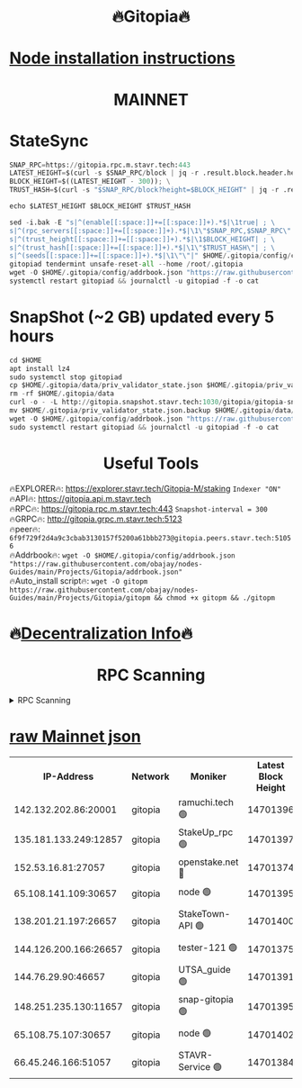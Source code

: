 <h1 align="center"> 🔥Gitopia🔥</h1>

[Node installation instructions](https://github.com/obajay/nodes-Guides/tree/main/Projects/Gitopia)
=

<h1 align="center"> MAINNET</h1>

# StateSync
```python
SNAP_RPC=https://gitopia.rpc.m.stavr.tech:443
LATEST_HEIGHT=$(curl -s $SNAP_RPC/block | jq -r .result.block.header.height); \
BLOCK_HEIGHT=$((LATEST_HEIGHT - 300)); \
TRUST_HASH=$(curl -s "$SNAP_RPC/block?height=$BLOCK_HEIGHT" | jq -r .result.block_id.hash)

echo $LATEST_HEIGHT $BLOCK_HEIGHT $TRUST_HASH

sed -i.bak -E "s|^(enable[[:space:]]+=[[:space:]]+).*$|\1true| ; \
s|^(rpc_servers[[:space:]]+=[[:space:]]+).*$|\1\"$SNAP_RPC,$SNAP_RPC\"| ; \
s|^(trust_height[[:space:]]+=[[:space:]]+).*$|\1$BLOCK_HEIGHT| ; \
s|^(trust_hash[[:space:]]+=[[:space:]]+).*$|\1\"$TRUST_HASH\"| ; \
s|^(seeds[[:space:]]+=[[:space:]]+).*$|\1\"\"|" $HOME/.gitopia/config/config.toml
gitopiad tendermint unsafe-reset-all --home /root/.gitopia
wget -O $HOME/.gitopia/config/addrbook.json "https://raw.githubusercontent.com/obajay/nodes-Guides/main/Projects/Gitopia/addrbook.json"
systemctl restart gitopiad && journalctl -u gitopiad -f -o cat
```
# SnapShot (~2 GB) updated every 5 hours
```python
cd $HOME
apt install lz4
sudo systemctl stop gitopiad
cp $HOME/.gitopia/data/priv_validator_state.json $HOME/.gitopia/priv_validator_state.json.backup
rm -rf $HOME/.gitopia/data
curl -o - -L http://gitopia.snapshot.stavr.tech:1030/gitopia/gitopia-snap.tar.lz4 | lz4 -c -d - | tar -x -C $HOME/.gitopia --strip-components 2
mv $HOME/.gitopia/priv_validator_state.json.backup $HOME/.gitopia/data/priv_validator_state.json
wget -O $HOME/.gitopia/config/addrbook.json "https://raw.githubusercontent.com/obajay/nodes-Guides/main/Projects/Gitopia/addrbook.json"
sudo systemctl restart gitopiad && journalctl -u gitopiad -f -o cat
```
 <h1 align="center"> Useful Tools</h1>

🔥EXPLORER🔥:      https://explorer.stavr.tech/Gitopia-M/staking  `Indexer "ON"` \
🔥API🔥: 			 		 https://gitopia.api.m.stavr.tech \
🔥RPC🔥:           https://gitopia.rpc.m.stavr.tech:443              `Snapshot-interval = 300` \
🔥GRPC🔥:          http://gitopia.grpc.m.stavr.tech:5123 \
🔥peer🔥:					 `6f9f729f2d4a9c3cbab3130157f5200a61bbb273@gitopia.peers.stavr.tech:51056` \
🔥Addrbook🔥:    ```wget -O $HOME/.gitopia/config/addrbook.json "https://raw.githubusercontent.com/obajay/nodes-Guides/main/Projects/Gitopia/addrbook.json"``` \
🔥Auto_install script🔥: ```wget -O gitopm https://raw.githubusercontent.com/obajay/nodes-Guides/main/Projects/Gitopia/gitopm && chmod +x gitopm && ./gitopm```

🔥[Decentralization Info](https://github.com/obajay/StateSync-snapshots/tree/main/Projects/Gitopia/Decentralization)🔥
=

<h1 align="center"> RPC Scanning</h1>

<details>
<summary>RPC Scanning</summary>

<h2 align="center"> We scan nodes in real time every 4 hours. And we provide the final result of RPC endpoints.
We cannot influence the operation of these nodes in any way. </h2>


```python
If Voting Power is higher than 0 --> then the Node is a validator of the network and may be subject to attack and be a potential threat to the chain.
```
```python
We marked such validators with a red symbol
```

</details>

[raw Mainnet json](https://rpc-check.gitopm.stavr.tech/gitopm/rpc-gitopm-result.json)
=

<table><tr><th>IP-Address</th><th>Network</th><th>Moniker</th><th>Latest Block Height</th><th>Earliest Block Height</th><th>Catching Up</th><th>Tx Index</th><th>Voting Power</th><th>Scan Time</th></tr><tr><td>142.132.202.86:20001</td><td>gitopia</td><td>ramuchi.tech 🟢</td><td>14701396</td><td>6548337</td><td>False</td><td>on</td><td>0</td><td>2024-03-02T18:43:14.492621991UTC</td></tr><tr><td>135.181.133.249:12857</td><td>gitopia</td><td>StakeUp_rpc 🟢</td><td>14701397</td><td>8010001</td><td>False</td><td>on</td><td>0</td><td>2024-03-02T18:43:14.807174430UTC</td></tr><tr><td>152.53.16.81:27057</td><td>gitopia</td><td>openstake.net 🔴</td><td>14701374</td><td>10455001</td><td>False</td><td>off</td><td>53898</td><td>2024-03-02T18:42:33.792025480UTC</td></tr><tr><td>65.108.141.109:30657</td><td>gitopia</td><td>node 🟢</td><td>14701395</td><td>12299845</td><td>False</td><td>on</td><td>0</td><td>2024-03-02T18:43:11.981523958UTC</td></tr><tr><td>138.201.21.197:26657</td><td>gitopia</td><td>StakeTown-API 🟢</td><td>14701400</td><td>12733501</td><td>False</td><td>on</td><td>0</td><td>2024-03-02T18:43:19.192949773UTC</td></tr><tr><td>144.126.200.166:26657</td><td>gitopia</td><td>tester-121 🟢</td><td>14701375</td><td>12832814</td><td>False</td><td>off</td><td>0</td><td>2024-03-02T18:42:36.169365658UTC</td></tr><tr><td>144.76.29.90:46657</td><td>gitopia</td><td>UTSA_guide 🟢</td><td>14701391</td><td>13035301</td><td>False</td><td>on</td><td>0</td><td>2024-03-02T18:43:05.458739033UTC</td></tr><tr><td>148.251.235.130:11657</td><td>gitopia</td><td>snap-gitopia 🟢</td><td>14701395</td><td>14079001</td><td>False</td><td>on</td><td>0</td><td>2024-03-02T18:43:12.209644655UTC</td></tr><tr><td>65.108.75.107:30657</td><td>gitopia</td><td>node 🟢</td><td>14701402</td><td>14269230</td><td>False</td><td>on</td><td>0</td><td>2024-03-02T18:43:25.596587514UTC</td></tr><tr><td>66.45.246.166:51057</td><td>gitopia</td><td>STAVR-Service 🟢</td><td>14701384</td><td>14691801</td><td>False</td><td>on</td><td>0</td><td>2024-03-02T18:42:55.080804903UTC</td></tr></table>
